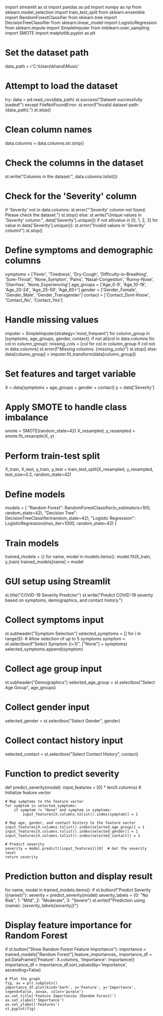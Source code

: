 import streamlit as st
import pandas as pd
import numpy as np
from sklearn.model_selection import train_test_split
from sklearn.ensemble import RandomForestClassifier
from sklearn.tree import DecisionTreeClassifier
from sklearn.linear_model import LogisticRegression
from sklearn.impute import SimpleImputer
from imblearn.over_sampling import SMOTE
import matplotlib.pyplot as plt

# Set the dataset path
data_path = r'C:\Users\khand\Music'

# Attempt to load the dataset
try:
    data = pd.read_csv(data_path)
    st.success("Dataset successfully loaded!")
except FileNotFoundError:
    st.error(f"Invalid dataset path: {data_path}.")
    st.stop()

# Clean column names
data.columns = data.columns.str.strip()

# Check the columns in the dataset
st.write("Columns in the dataset:", data.columns.tolist())

# Check for the 'Severity' column
if 'Severity' not in data.columns:
    st.error("'Severity' column not found. Please check the dataset.")
    st.stop()
else:
    st.write("Unique values in 'Severity' column:", data['Severity'].unique())
    if not all(value in [0, 1, 2, 3] for value in data['Severity'].unique()):
        st.error("Invalid values in 'Severity' column!")
        st.stop()

# Define symptoms and demographic columns
symptoms = ['Fever', 'Tiredness', 'Dry-Cough', 'Difficulty-in-Breathing', 'Sore-Throat',
            'None_Sympton', 'Pains', 'Nasal-Congestion', 'Runny-Nose', 'Diarrhea', 'None_Experiencing']
age_groups = ['Age_0-9', 'Age_10-19', 'Age_20-24', 'Age_25-59', 'Age_60+']
gender = ['Gender_Female', 'Gender_Male', 'Gender_Transgender']
contact = ['Contact_Dont-Know', 'Contact_No', 'Contact_Yes']

# Handle missing values
imputer = SimpleImputer(strategy='most_frequent')
for column_group in [symptoms, age_groups, gender, contact]:
    if not all(col in data.columns for col in column_group):
        missing_cols = [col for col in column_group if col not in data.columns]
        st.error(f"Missing columns: {missing_cols}")
        st.stop()
    else:
        data[column_group] = imputer.fit_transform(data[column_group])

# Set features and target variable
X = data[symptoms + age_groups + gender + contact]
y = data['Severity']

# Apply SMOTE to handle class imbalance
smote = SMOTE(random_state=42)
X_resampled, y_resampled = smote.fit_resample(X, y)

# Perform train-test split
X_train, X_test, y_train, y_test = train_test_split(X_resampled, y_resampled, test_size=0.2, random_state=42)

# Define models
models = {
    "Random Forest": RandomForestClassifier(n_estimators=100, random_state=42),
    "Decision Tree": DecisionTreeClassifier(random_state=42),
    "Logistic Regression": LogisticRegression(max_iter=1000, random_state=42)
}

# Train models
trained_models = {}
for name, model in models.items():
    model.fit(X_train, y_train)
    trained_models[name] = model

# GUI setup using Streamlit
st.title("COVID-19 Severity Predictor")
st.write("Predict COVID-19 severity based on symptoms, demographics, and contact history.")

# Collect symptoms input
st.subheader("Symptom Selection")
selected_symptoms = []
for i in range(5):  # Allow selection of up to 5 symptoms
    symptom = st.selectbox(f"Select Symptom {i+1}", ["None"] + symptoms)
    selected_symptoms.append(symptom)

# Collect age group input
st.subheader("Demographics")
selected_age_group = st.selectbox("Select Age Group", age_groups)

# Collect gender input
selected_gender = st.selectbox("Select Gender", gender)

# Collect contact history input
selected_contact = st.selectbox("Select Contact History", contact)

# Function to predict severity
def predict_severity(model):
    input_features = [0] * len(X.columns)  # Initialize feature vector

    # Map symptoms to the feature vector
    for symptom in selected_symptoms:
        if symptom != "None" and symptom in symptoms:
            input_features[X.columns.tolist().index(symptom)] = 1

    # Map age, gender, and contact history to the feature vector
    input_features[X.columns.tolist().index(selected_age_group)] = 1
    input_features[X.columns.tolist().index(selected_gender)] = 1
    input_features[X.columns.tolist().index(selected_contact)] = 1

    # Predict severity
    severity = model.predict([input_features])[0]  # Get the severity level
    return severity

# Prediction button and display result
for name, model in trained_models.items():
    if st.button(f"Predict Severity ({name})"):
        severity = predict_severity(model)
        severity_labels = {0: "No Risk", 1: "Mild", 2: "Moderate", 3: "Severe"}
        st.write(f"Prediction using {name}: *{severity_labels[severity]}*")

# Display feature importance for Random Forest
if st.button("Show Random Forest Feature Importance"):
    importance = trained_models["Random Forest"].feature_importances_
    importance_df = pd.DataFrame({'Feature': X.columns, 'Importance': importance})
    importance_df = importance_df.sort_values(by='Importance', ascending=False)

    # Plot the graph
    fig, ax = plt.subplots()
    importance_df.plot(kind='barh', x='Feature', y='Importance', legend=False, ax=ax, color='purple')
    ax.set_title('Feature Importances (Random Forest)')
    ax.set_xlabel('Importance')
    ax.set_ylabel('Features')
    st.pyplot(fig)
